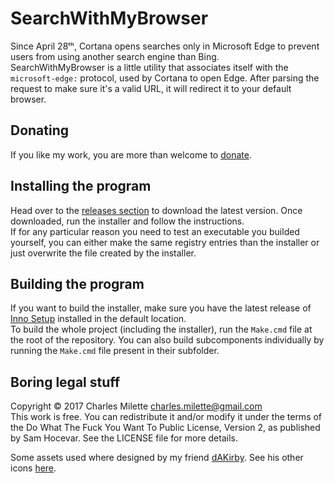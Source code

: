 ﻿# SearchWithMyBrowser

Since April 28ᵗʰ, Cortana opens searches only in Microsoft Edge to prevent users from using another search engine than Bing.  
SearchWithMyBrowser is a little utility that associates itself with the `microsoft-edge:` protocol, used by Cortana to open Edge. After parsing the request to make sure it's a valid URL, it will redirect it to your default browser.

## Donating

If you like my work, you are more than welcome to [donate](https://PayPal.me/CharlesMilette).

## Installing the program

Head over to the [releases section](https://github.com/charlesmilette/SearchWithMyBrowser/releases) to download the latest version. Once downloaded, run the installer and follow the instructions.  
If for any particular reason you need to test an executable you builded yourself, you can either make the same registry entries than the installer or just overwrite the file created by the installer.

## Building the program

If you want to build the installer, make sure you have the latest release of [Inno Setup](http://www.jrsoftware.org/isinfo.php) installed in the default location.  
To build the whole project (including the installer), run the `Make.cmd` file at the root of the repository. You can also build subcomponents individually by running the `Make.cmd` file present in their subfolder.

## Boring legal stuff

Copyright © 2017 Charles Milette <charles.milette@gmail.com>  
This work is free. You can redistribute it and/or modify it under the terms of the Do What The Fuck You Want To Public License, Version 2, as published by Sam Hocevar. See the LICENSE file for more details.

Some assets used where designed by my friend [dAKirby](http://dakirby309.deviantart.com/). See his other icons [here](http://dakirby309.deviantart.com/art/Simply-Styled-Icon-Set-664-Icons-FREE-469662576).
